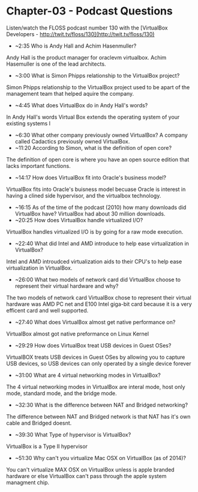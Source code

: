 # Chapter-03 - Podcast Questions

Listen/watch the FLOSS podcast number 130 with the [VirtualBox Developers - http://twit.tv/floss/130](http://twit.tv/floss/130)

* ~2:35 Who is Andy Hall and Achim Hasenmuller?

Andy Hall is the product manager for oraclevm virtualbox. Achim Hasemuller is one of the lead architects.
* ~3:00 What is Simon Phipps relationship to the VirtualBox project?

Simon Phipps relationship to the VirtualBox project used to be apart of the management team that helped aquire the company.
* ~4:45 What does VirtualBox do in Andy Hall's words?

In Andy Hall's words Virtual Box extends the operating system of your existing systems l
* ~6:30 What other company previously owned VirtualBox?
A company called Cadactics previously owned VirtualBox.
* ~11:20 According to Simon, what is the definition of open core?

The definition of open core is where you have an open source edition that lacks important functions.
* ~14:17 How does VirtualBox fit into Oracle's business model?

VirtualBox fits into Oracle's buisness model becuase Oracle is interest in having a clined side hypervisor, and the virtualbox technology.
* ~16:15 As of the time of the podcast (2010) how many downloads did VirtualBox have?
VirtualBox had about 30 million downloads.
* ~20:25 How does VirtualBox handle virtualized I/O?

VirtualBox handles virtualized I/O is by going for a raw mode execution.
* ~22:40 What did Intel and AMD introduce to help ease virtualization in VirtualBox?

Intel and AMD introudced virtualization aids to their CPU's to help ease virtualization in VirtualBox.
* ~26:00 What two models of network card did VirtualBox choose to represent their virtual hardware and why?

The two models of network card VirtualBox chose to represent their virtual hardware was AMD PC net and E100 Intel giga-bit card because it is a very efficent card and well supported.
* ~27:40 What does VirtualBox almost get native performance on?

VirtualBox almost got native preformance on Linux Kernel
* ~29:29 How does VirtualBox treat USB devices in Guest OSes?

VirtualBOX treats USB devices in Guest OSes by allowing you to capture USB devices, so USB devices can only operated by a single device forever
* ~31:00 What are 4 virtual networking modes in VirtualBox?

The 4 virtual networking modes in VirtualBox are interal mode, host only mode, standard mode, and the bridge mode.
* ~32:30 What is the difference between NAT and Bridged networking?

The difference between NAT and Bridged network is that NAT has it's own cable and Bridged doesnt.
* ~39:30 What Type of hypervisor is VirtualBox?

VirtualBox is a Type II hypervisor
* ~51:30 Why can't you virtualize Mac OSX on VirtualBox (as of 2014)?

You can't virtualize MAX OSX on VirtualBox unless is apple branded hardware or else VirtualBox can't pass through the apple system managment chip.